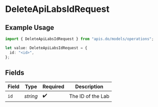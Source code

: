 # DeleteApiLabsIdRequest

## Example Usage

```typescript
import { DeleteApiLabsIdRequest } from "apis.do/models/operations";

let value: DeleteApiLabsIdRequest = {
  id: "<id>",
};
```

## Fields

| Field              | Type               | Required           | Description        |
| ------------------ | ------------------ | ------------------ | ------------------ |
| `id`               | *string*           | :heavy_check_mark: | The ID of the Lab  |
